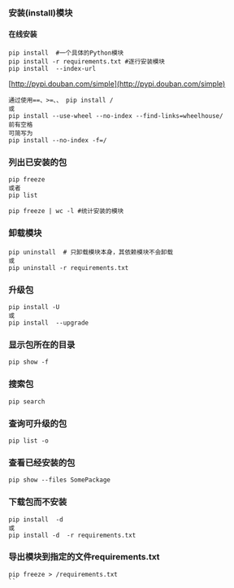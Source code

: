 ### 安装(install)模块
#### 在线安装
```
pip install  #一个具体的Python模块
pip install -r requirements.txt #逐行安装模块
pip install  --index-url
```
[http://pypi.douban.com/simple](http://pypi.douban.com/simple)
```
通过使用==、>=、、 pip install /
或
pip install --use-wheel --no-index --find-links=wheelhouse/
前有空格
可简写为
pip install --no-index -f=/
```
### 列出已安装的包
```
pip freeze
或者
pip list

pip freeze | wc -l #统计安装的模块
```
### 卸载模块
```
pip uninstall  # 只卸载模块本身，其依赖模块不会卸载
或
pip uninstall -r requirements.txt
```
### 升级包
```
pip install -U
或
pip install  --upgrade
```
### 显示包所在的目录
```
pip show -f
```
### 搜索包
```
pip search
```
### 查询可升级的包
```
pip list -o
```
### 查看已经安装的包
```
pip show --files SomePackage
```
### 下载包而不安装
```
pip install  -d
或
pip install -d  -r requirements.txt
```
### 导出模块到指定的文件requirements.txt
```
pip freeze > /requirements.txt
``
